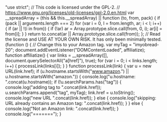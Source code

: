 "use strict";
// This code is licensed under the GPL-2.
// https://www.gnu.org/licenses/old-licenses/gpl-2.0.en.html
var __spreadArray = (this && this.__spreadArray) || function (to, from, pack) {
    if (pack || arguments.length === 2) for (var i = 0, l = from.length, ar; i < l; i++) {
        if (ar || !(i in from)) {
            if (!ar) ar = Array.prototype.slice.call(from, 0, i);
            ar[i] = from[i];
        }
    }
    return to.concat(ar || Array.prototype.slice.call(from));
};
// Read the license and USE AT YOUR OWN RISK. It has only been minimally tested.
(function () {
    // Change this to your Amazon tag.
    var myTag = "imyobread-20";
    document.addEventListener("DOMContentLoaded", affiliatize);
    function affiliatize() {
        var links = __spreadArray([], document.querySelectorAll("a[href]"), true);
        for (var i = 0; i < links.length; i++) {
            processLink(links[i]);
        }
    }
    function processLink(link) {
        var u = new URL(link.href);
        if (u.hostname.startsWith("www.amazon.") ||
            u.hostname.startsWith("amazon.")) {
            console.log("u.hostname: ".concat(u.hostname));
            if (!u.searchParams.has("tag")) {
                console.log("adding tag to ".concat(link.href));
                u.searchParams.append("tag", myTag);
                link.href = u.toString();
                console.log("new URL ".concat(link.href));
            }
            else {
                console.log("skipping: URL already contains an Amazon tag: ".concat(link.href));
            }
        }
        else {
            console.log("Not an Amazon link: ".concat(link.href));
        }
        console.log("=======");
    }
